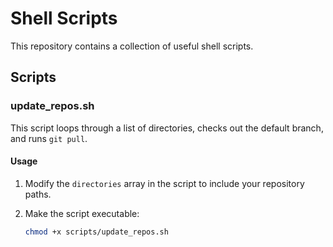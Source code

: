 # Shell Scripts

This repository contains a collection of useful shell scripts.

## Scripts

### update_repos.sh

This script loops through a list of directories, checks out the default branch, and runs `git pull`.

#### Usage

1. Modify the `directories` array in the script to include your repository paths.
2. Make the script executable:

   ```bash
   chmod +x scripts/update_repos.sh
   ```
